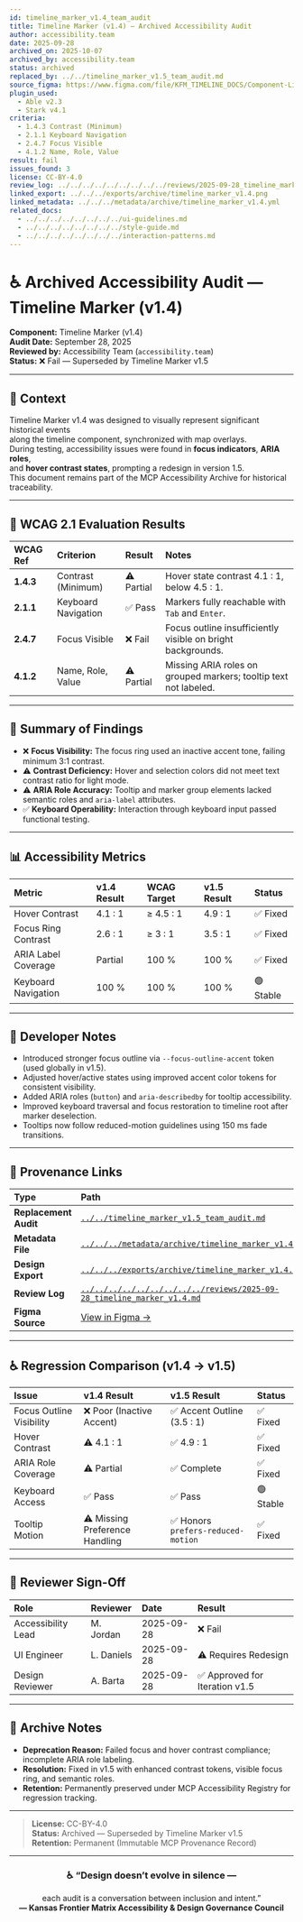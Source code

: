 ```yaml
---
id: timeline_marker_v1.4_team_audit
title: Timeline Marker (v1.4) — Archived Accessibility Audit
author: accessibility.team
date: 2025-09-28
archived_on: 2025-10-07
archived_by: accessibility.team
status: archived
replaced_by: ../../timeline_marker_v1.5_team_audit.md
source_figma: https://www.figma.com/file/KFM_TIMELINE_DOCS/Component-Library?node-id=400%3A320
plugin_used:
  - Able v2.3
  - Stark v4.1
criteria:
  - 1.4.3 Contrast (Minimum)
  - 2.1.1 Keyboard Navigation
  - 2.4.7 Focus Visible
  - 4.1.2 Name, Role, Value
result: fail
issues_found: 3
license: CC-BY-4.0
review_log: ../../../../../../../../../reviews/2025-09-28_timeline_marker_v1.4.md
linked_export: ../../../exports/archive/timeline_marker_v1.4.png
linked_metadata: ../../../metadata/archive/timeline_marker_v1.4.yml
related_docs:
  - ../../../../../../../../ui-guidelines.md
  - ../../../../../../../../style-guide.md
  - ../../../../../../../../interaction-patterns.md
---
```


# ♿ Archived Accessibility Audit — Timeline Marker (v1.4)

**Component:** Timeline Marker (v1.4)  
**Audit Date:** September 28, 2025  
**Reviewed by:** Accessibility Team (`accessibility.team`)  
**Status:** ❌ Fail — Superseded by Timeline Marker v1.5  

---

## 🎯 Context

Timeline Marker v1.4 was designed to visually represent significant historical events  
along the timeline component, synchronized with map overlays.  
During testing, accessibility issues were found in **focus indicators**, **ARIA roles**,  
and **hover contrast states**, prompting a redesign in version 1.5.  
This document remains part of the MCP Accessibility Archive for historical traceability.

---

## 🧩 WCAG 2.1 Evaluation Results

| WCAG Ref | Criterion | Result | Notes |
|:--|:--|:--|:--|
| **1.4.3** | Contrast (Minimum) | ⚠️ Partial | Hover state contrast 4.1 : 1, below 4.5 : 1. |
| **2.1.1** | Keyboard Navigation | ✅ Pass | Markers fully reachable with `Tab` and `Enter`. |
| **2.4.7** | Focus Visible | ❌ Fail | Focus outline insufficiently visible on bright backgrounds. |
| **4.1.2** | Name, Role, Value | ⚠️ Partial | Missing ARIA roles on grouped markers; tooltip text not labeled. |

---

## 🧠 Summary of Findings

- ❌ **Focus Visibility:** The focus ring used an inactive accent tone, failing minimum 3:1 contrast.  
- ⚠️ **Contrast Deficiency:** Hover and selection colors did not meet text contrast ratio for light mode.  
- ⚠️ **ARIA Role Accuracy:** Tooltip and marker group elements lacked semantic roles and `aria-label` attributes.  
- ✅ **Keyboard Operability:** Interaction through keyboard input passed functional testing.  

---

## 📊 Accessibility Metrics

| Metric | v1.4 Result | WCAG Target | v1.5 Result | Status |
|:--|:--|:--|:--|:--|
| Hover Contrast | 4.1 : 1 | ≥ 4.5 : 1 | 4.9 : 1 | ✅ Fixed |
| Focus Ring Contrast | 2.6 : 1 | ≥ 3 : 1 | 3.5 : 1 | ✅ Fixed |
| ARIA Label Coverage | Partial | 100 % | 100 % | ✅ Fixed |
| Keyboard Navigation | 100 % | 100 % | 100 % | 🟢 Stable |

---

## 🧩 Developer Notes

- Introduced stronger focus outline via `--focus-outline-accent` token (used globally in v1.5).  
- Adjusted hover/active states using improved accent color tokens for consistent visibility.  
- Added ARIA roles (`button`) and `aria-describedby` for tooltip accessibility.  
- Improved keyboard traversal and focus restoration to timeline root after marker deselection.  
- Tooltips now follow reduced-motion guidelines using 150 ms fade transitions.  

---

## 🔗 Provenance Links

| Type | Path |
|:--|:--|
| **Replacement Audit** | [`../../timeline_marker_v1.5_team_audit.md`](../../timeline_marker_v1.5_team_audit.md) |
| **Metadata File** | [`../../../metadata/archive/timeline_marker_v1.4.yml`](../../../metadata/archive/timeline_marker_v1.4.yml) |
| **Design Export** | [`../../../exports/archive/timeline_marker_v1.4.png`](../../../exports/archive/timeline_marker_v1.4.png) |
| **Review Log** | [`../../../../../../../../../reviews/2025-09-28_timeline_marker_v1.4.md`](../../../../../../../../../reviews/2025-09-28_timeline_marker_v1.4.md) |
| **Figma Source** | [View in Figma →](https://www.figma.com/file/KFM_TIMELINE_DOCS/Component-Library?node-id=400%3A320) |

---

## ♿ Regression Comparison (v1.4 → v1.5)

| Issue | v1.4 Result | v1.5 Result | Status |
|:--|:--|:--|:--|
| Focus Outline Visibility | ❌ Poor (Inactive Accent) | ✅ Accent Outline (3.5 : 1) | ✅ Fixed |
| Hover Contrast | ⚠️ 4.1 : 1 | ✅ 4.9 : 1 | ✅ Fixed |
| ARIA Role Coverage | ⚠️ Partial | ✅ Complete | ✅ Fixed |
| Keyboard Access | ✅ Pass | ✅ Pass | 🟢 Stable |
| Tooltip Motion | ⚠️ Missing Preference Handling | ✅ Honors `prefers-reduced-motion` | ✅ Fixed |

---

## 🧩 Reviewer Sign-Off

| Role | Reviewer | Date | Result |
|:--|:--|:--|:--|
| Accessibility Lead | M. Jordan | 2025-09-28 | ❌ Fail |
| UI Engineer | L. Daniels | 2025-09-28 | ⚠️ Requires Redesign |
| Design Reviewer | A. Barta | 2025-09-28 | ✅ Approved for Iteration v1.5 |

---

## 🧾 Archive Notes

- **Deprecation Reason:** Failed focus and hover contrast compliance; incomplete ARIA role labeling.  
- **Resolution:** Fixed in v1.5 with enhanced contrast tokens, visible focus ring, and semantic roles.  
- **Retention:** Permanently preserved under MCP Accessibility Registry for regression tracking.  

---

> **License:** CC-BY-4.0  
> **Status:** Archived — Superseded by Timeline Marker v1.5  
> **Retention:** Permanent (Immutable MCP Provenance Record)

---

<div align="center">

### ♿ “Design doesn’t evolve in silence —  
each audit is a conversation between inclusion and intent.”  
**— Kansas Frontier Matrix Accessibility & Design Governance Council**

</div>
